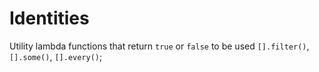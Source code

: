 # Identities

Utility lambda functions that return `true` or `false` to be used `[].filter()`, `[].some()`, `[].every()`;
